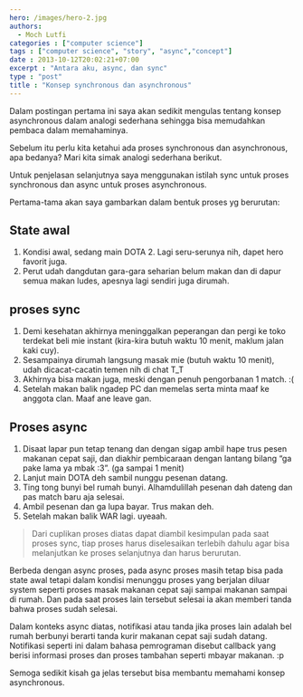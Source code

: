 ```yaml
---
hero: /images/hero-2.jpg
authors:
  - Moch Lutfi
categories : ["computer science"]
tags : ["computer science", "story", "async","concept"]
date : 2013-10-12T20:02:21+07:00
excerpt : "Antara aku, async, dan sync"
type : "post"
title : "Konsep synchronous dan asynchronous"
---
```

Dalam postingan pertama ini saya akan sedikit mengulas tentang konsep asynchronous dalam analogi sederhana sehingga bisa memudahkan pembaca dalam memahaminya.

Sebelum itu perlu kita ketahui ada proses synchronous dan asynchronous, apa bedanya? Mari kita simak analogi sederhana berikut.

Untuk penjelasan selanjutnya saya menggunakan istilah sync untuk proses synchronous dan async untuk proses asynchronous.

Pertama-tama akan saya gambarkan dalam bentuk proses yg berurutan:

## State awal

1. Kondisi awal, sedang main DOTA 2. Lagi seru-serunya nih, dapet hero favorit juga.
2. Perut udah dangdutan gara-gara seharian belum makan dan di dapur semua makan ludes, apesnya lagi sendiri juga dirumah.

## proses sync

1. Demi kesehatan akhirnya meninggalkan peperangan dan pergi ke toko terdekat beli mie instant (kira-kira butuh waktu 10 menit, maklum jalan kaki cuy).
2. Sesampainya dirumah langsung masak mie (butuh waktu 10 menit), udah dicacat-cacatin temen nih di chat T_T
3. Akhirnya bisa makan juga, meski dengan penuh pengorbanan 1 match. :(
4. Setelah makan balik ngadep PC dan memelas serta minta maaf ke anggota clan. Maaf ane leave gan.

## Proses async

1. Disaat lapar pun tetap tenang dan dengan sigap ambil hape trus pesen makanan cepat saji, dan diakhir pembicaraan dengan lantang bilang “ga pake lama ya mbak :3”. (ga sampai 1 menit)
2. Lanjut main DOTA deh sambil nunggu pesenan datang.
3. Ting tong bunyi bel rumah bunyi. Alhamdulillah pesenan dah dateng dan pas match baru aja selesai.
4. Ambil pesenan dan ga lupa bayar. Trus makan deh.
5. Setelah makan balik WAR lagi. uyeaah.

> Dari cuplikan proses diatas dapat diambil kesimpulan pada saat proses sync, tiap proses harus diselesaikan terlebih dahulu agar bisa melanjutkan ke proses selanjutnya dan harus berurutan.

Berbeda dengan async proses, pada async proses masih tetap bisa pada state awal tetapi dalam kondisi menunggu proses yang berjalan diluar system seperti proses masak makanan cepat saji sampai makanan sampai di rumah. Dan pada saat proses lain tersebut selesai ia akan memberi tanda bahwa proses sudah selesai.

Dalam konteks async diatas, notifikasi atau tanda jika proses lain adalah bel rumah berbunyi berarti tanda kurir makanan cepat saji sudah datang. Notifikasi seperti ini dalam bahasa pemrograman disebut callback yang berisi informasi proses dan proses tambahan seperti mbayar makanan. :p

Semoga sedikit kisah ga jelas tersebut bisa membantu memahami konsep asynchronous.
